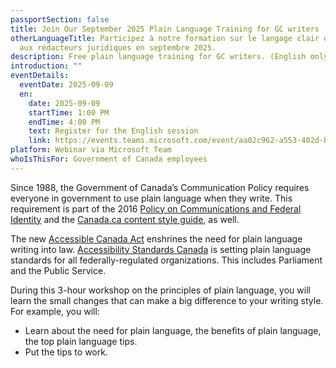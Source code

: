 ```yaml
---
passportSection: false
title: Join Our September 2025 Plain Language Training for GC writers
otherLanguageTitle: Participez à notre formation sur le langage clair destinée
  aux rédacteurs juridiques en septembre 2025.
description: Free plain language training for GC writers. (English only)
introduction: ""
eventDetails:
  eventDate: 2025-09-09
  en:
    date: 2025-09-09
    startTime: 1:00 PM
    endTime: 4:00 PM
    text: Register for the English session
    link: https://events.teams.microsoft.com/event/aa02c962-a553-402d-b29c-dbfec01002c6@d05bc194-94bf-4ad6-ae2e-1db0f2e38f5e
platform: Webinar via Microsoft Team
whoIsThisFor: Government of Canada employees
---
```

Since 1988, the Government of Canada’s Communication Policy requires everyone in government to use plain language when they write. This requirement is part of the 2016 [Policy on Communications and Federal Identity](https://www.tbs-sct.canada.ca/pol/doc-eng.aspx?id=30683) and the [Canada.ca content style guide](https://www.canada.ca/en/treasury-board-secretariat/services/government-communications/canada-content-style-guide.html), as well.

The new [Accessible Canada Act](https://laws.justice.gc.ca/eng/acts/A-0.6/page-2.html#docCont) enshrines the need for plain language writing into law. [Accessibility Standards Canada](https://accessible.canada.ca/) is setting plain language standards for all federally-regulated organizations. This includes Parliament and the Public Service.

During this 3-hour workshop on the principles of plain language, you will learn the small changes that can make a big difference to your writing style. For example, you will:

* Learn about the need for plain language, the benefits of plain language, the top plain language tips.
* Put the tips to work.
